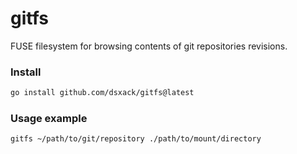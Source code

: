 # gitfs

FUSE filesystem for browsing contents of git repositories revisions.

### Install

```sh
go install github.com/dsxack/gitfs@latest
```

### Usage example

```sh
gitfs ~/path/to/git/repository ./path/to/mount/directory
```
